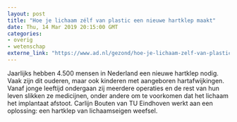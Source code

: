 ```yaml
---
layout: post
title: "Hoe je lichaam zélf van plastic een nieuwe hartklep maakt"
date: Thu, 14 Mar 2019 20:15:00 GMT
categories: 
- overig 
- wetenschap 
externe_link: "https://www.ad.nl/gezond/hoe-je-lichaam-zelf-van-plastic-een-nieuwe-hartklep-maakt~adc7ecdc/"
---
```


Jaarlijks hebben 4.500 mensen in Nederland een nieuwe hartklep nodig. Vaak zijn dit ouderen, maar ook kinderen met aangeboren hartafwijkingen. Vanaf jonge leeftijd ondergaan zij meerdere operaties en de rest van hun leven slikken ze medicijnen, onder andere om te voorkomen dat het lichaam het implantaat afstoot. Carlijn Bouten van TU Eindhoven werkt aan een oplossing: een hartklep van lichaamseigen weefsel.
